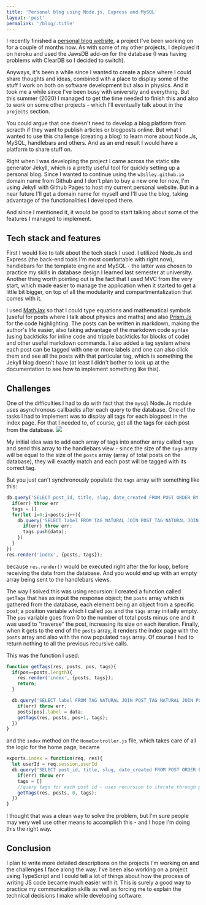 ```yaml
---
title: 'Personal blog using Node.js, Express and MySQL'
layout: 'post'
permalink: '/blog/:title'
---
```

I recently finished a [personal blog website](https://w3slley-blog.herokuapp.com/), a project I've been working on for a couple of months now. As with some of my other projects, I deployed it on heroku and used the JawsDB add-on for the database (I was having problems with ClearDB so I decided to switch).

Anyways, it's been a while since I wanted to create a place where I could share thoughts and ideas, combined with a place to display some of the stuff I work on both on software development but also in physics. And it took me a while since I've been busy with university and everything. But this summer (2020) I managed to get the time needed to finish this and also to work on some other projects - which I'll eventually talk about in the `projects` section. 

You could argue that one doesn't need to develop a blog platform from scracth if they want to publish articles or blogposts online. But what I wanted to use this challenge (creating a blog) to learn more about Node.Js, MySQL, handlebars and others. And as an end result I would have a platform to share stuff on. 

Right when I was developing the project I came across the static site generator Jekyll, which is a pretty useful tool for quickly setting up a personal blog. Since I wanted to continue using the `w3slley.github.io` domain name from Github and I don't plan to buy a new one for now, I'm using Jekyll with Github Pages to host my current personal website. But in a near future I'll get a domain name for myself and I'll use the blog, taking advantage of the functionalities I developed there. 

And since I mentioned it, it would be good to start talking about some of the features I managed to implement.

## Tech stack and features

First I would like to talk about the tech stack I used. I utilized Node.Js and Express (the back-end tools I'm most comfortable with right now), handlebars for the template engine and MySQL - the latter was chosen to practice my skills in database design I learned last semester at university. Another thing worth pointing out is the fact that I used MVC from the very start, which made easier to manage the application when it started to get a little bit bigger, on top of all the modularity and compartmentalization that comes with it.

I used [MathJax](https://github.com/mathjax/MathJax) so that I could type equations and mathematical symbols (useful for posts where I talk about physics and maths) and also [Prism.Js](https://prismjs.com) for the code highlighting. The posts can be written in markdown, making the author's life easier, also taking advantage of the markdown code syntax (using backticks for inline code and tripple backticks for blocks of code) and other useful markdown commands. I also added a tag system where each post can be tagged with one or more labels and one can also click them and see all the posts with that particular tag, which is something the Jekyll blog doesn't have (at least I didn't bother to look up at the documentation to see how to implement something like this). 

## Challenges

One of the difficulties I had to do with fact that the `mysql` Node.Js module uses asynchronous callbacks after each query to the database. One of the tasks I had to implement was to display all tags for each blogpost in the index page. For that I needed to, of course, get all the tags for each post from the database.
![](https://imgur.com/ues5KvY.png)

 My initial idea was to add each array of tags into another array called `tags` and send this array to the handlebars view - since the size of the `tags` array will be equal to the size of the `posts` array (array of total posts on the database), they will exactly match and each post will be tagged with its correct tag.

But you just can't synchronously populate the `tags` array with something like this:
```javascript
db.query('SELECT post_id, title, slug, date_created FROM POST ORDER BY date_created DESC', (err, posts)=>{
  if(err) throw err
  tags = []
  for(let i=0;i<posts;i++){
    db.query('SELECT label FROM TAG NATURAL JOIN POST_TAG NATURAL JOIN POST WHERE post_id=?',posts.post_id,(err, data)=>{
      if(err) throw err;
      tags.push(data);
    })
  }
})
res.render('index', {posts, tags});

```
because `res.render()` would be executed right after the for loop, before receiving the data from the database. And you would end up with an empty array being sent to the handlebars views.

The way I solved this was using recursion: I created a function called `getTags` that has as input the response object; the `posts` array which is gathered from the database, each element being an object from a specific post; a position variable which I called `pos` and the `tags` array initially empty. The `pos` variable goes from 0 to the number of total posts minus one and it was used to "traverse" the post, increasing its size on each iteration. Finally, when it gets to the end of the `posts` array, it renders the index page with the `posts` array and also with the now populated `tags` array. Of course I had to return nothing to all the previous recursive calls.

This was the function I used:

```javascript
function getTags(res, posts, pos, tags){
  if(pos==posts.length){
    res.render('index', {posts, tags});
    return;
  }

  db.query('SELECT label FROM TAG NATURAL JOIN POST_TAG NATURAL JOIN POST WHERE post_id=?',posts[pos].post_id,(err, data)=>{
    if(err) throw err;
    posts[pos].label = data;
    getTags(res, posts, pos+1, tags);
  })
}
```

and the `index` method on the `HomeController.js` file, which takes care of all the logic for the home page, became

```javascript
exports.index = function(req, res){
  let userId = req.session.userId
  db.query('SELECT post_id, title, slug, date_created FROM POST ORDER BY date_created DESC', (err, posts)=>{
    if(err) throw err
    tags = []
    //query tags for each post id - uses recursion to iterate through posts and then render page
    getTags(res, posts, 0, tags);
  })
}
```
I thought that was a clean way to solve the problem, but I'm sure people may very well use other means to accomplish this - and I hope I'm doing this the right way.

## Conclusion

I plan to write more detailed descriptions on the projects I'm working on and the challenges I face along the way. I've been also working on a project using TypeScript and I could tell a lot of things about how the process of writing JS code became much easier with it. This is surely a good way to practice my communication skills as well as forcing me to explain the technical decisions I make while developing software.

